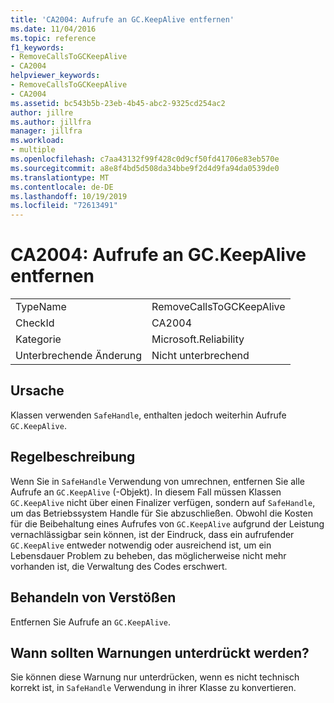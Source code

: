 ```yaml
---
title: 'CA2004: Aufrufe an GC.KeepAlive entfernen'
ms.date: 11/04/2016
ms.topic: reference
f1_keywords:
- RemoveCallsToGCKeepAlive
- CA2004
helpviewer_keywords:
- RemoveCallsToGCKeepAlive
- CA2004
ms.assetid: bc543b5b-23eb-4b45-abc2-9325cd254ac2
author: jillre
ms.author: jillfra
manager: jillfra
ms.workload:
- multiple
ms.openlocfilehash: c7aa43132f99f428c0d9cf50fd41706e83eb570e
ms.sourcegitcommit: a8e8f4bd5d508da34bbe9f2d4d9fa94da0539de0
ms.translationtype: MT
ms.contentlocale: de-DE
ms.lasthandoff: 10/19/2019
ms.locfileid: "72613491"
---
```

# <a name="ca2004-remove-calls-to-gckeepalive"></a>CA2004: Aufrufe an GC.KeepAlive entfernen

|||
|-|-|
|TypeName|RemoveCallsToGCKeepAlive|
|CheckId|CA2004|
|Kategorie|Microsoft.Reliability|
|Unterbrechende Änderung|Nicht unterbrechend|

## <a name="cause"></a>Ursache
Klassen verwenden `SafeHandle`, enthalten jedoch weiterhin Aufrufe `GC.KeepAlive`.

## <a name="rule-description"></a>Regelbeschreibung
Wenn Sie in `SafeHandle` Verwendung von umrechnen, entfernen Sie alle Aufrufe an `GC.KeepAlive` (-Objekt). In diesem Fall müssen Klassen `GC.KeepAlive` nicht über einen Finalizer verfügen, sondern auf `SafeHandle`, um das Betriebssystem Handle für Sie abzuschließen.  Obwohl die Kosten für die Beibehaltung eines Aufrufes von `GC.KeepAlive` aufgrund der Leistung vernachlässigbar sein können, ist der Eindruck, dass ein aufrufender `GC.KeepAlive` entweder notwendig oder ausreichend ist, um ein Lebensdauer Problem zu beheben, das möglicherweise nicht mehr vorhanden ist, die Verwaltung des Codes erschwert.

## <a name="how-to-fix-violations"></a>Behandeln von Verstößen
Entfernen Sie Aufrufe an `GC.KeepAlive`.

## <a name="when-to-suppress-warnings"></a>Wann sollten Warnungen unterdrückt werden?
Sie können diese Warnung nur unterdrücken, wenn es nicht technisch korrekt ist, in `SafeHandle` Verwendung in ihrer Klasse zu konvertieren.
